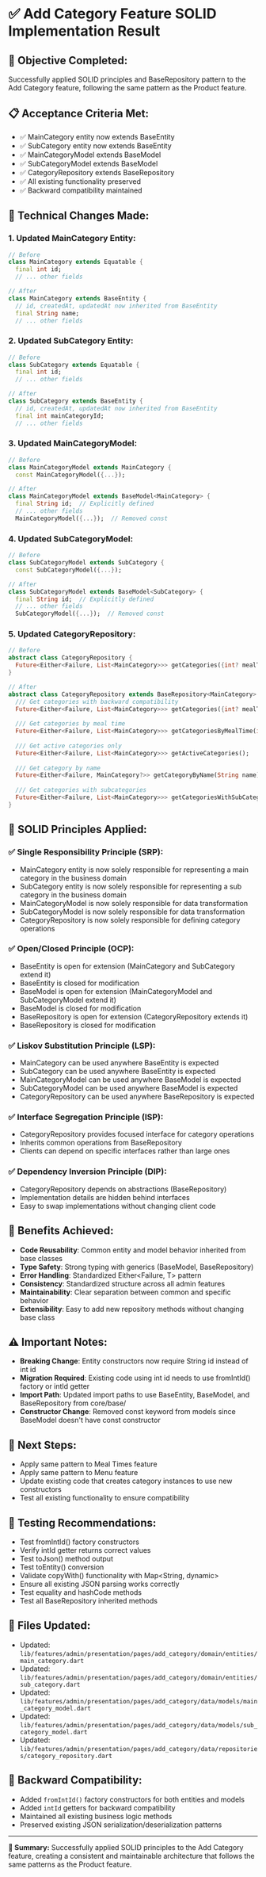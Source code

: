 # ✅ Add Category Feature SOLID Implementation Result

## 🎯 **Objective Completed:**
Successfully applied SOLID principles and BaseRepository pattern to the Add Category feature, following the same pattern as the Product feature.

## 📋 **Acceptance Criteria Met:**
- ✅ MainCategory entity now extends BaseEntity
- ✅ SubCategory entity now extends BaseEntity
- ✅ MainCategoryModel extends BaseModel<MainCategory>
- ✅ SubCategoryModel extends BaseModel<SubCategory>
- ✅ CategoryRepository extends BaseRepository<MainCategory>
- ✅ All existing functionality preserved
- ✅ Backward compatibility maintained

## 🔧 **Technical Changes Made:**

### **1. Updated MainCategory Entity:**
```dart
// Before
class MainCategory extends Equatable {
  final int id;
  // ... other fields

// After  
class MainCategory extends BaseEntity {
  // id, createdAt, updatedAt now inherited from BaseEntity
  final String name;
  // ... other fields
```

### **2. Updated SubCategory Entity:**
```dart
// Before
class SubCategory extends Equatable {
  final int id;
  // ... other fields

// After  
class SubCategory extends BaseEntity {
  // id, createdAt, updatedAt now inherited from BaseEntity
  final int mainCategoryId;
  // ... other fields
```

### **3. Updated MainCategoryModel:**
```dart
// Before
class MainCategoryModel extends MainCategory {
  const MainCategoryModel({...});

// After  
class MainCategoryModel extends BaseModel<MainCategory> {
  final String id;  // Explicitly defined
  // ... other fields
  MainCategoryModel({...});  // Removed const
```

### **4. Updated SubCategoryModel:**
```dart
// Before
class SubCategoryModel extends SubCategory {
  const SubCategoryModel({...});

// After  
class SubCategoryModel extends BaseModel<SubCategory> {
  final String id;  // Explicitly defined
  // ... other fields
  SubCategoryModel({...});  // Removed const
```

### **5. Updated CategoryRepository:**
```dart
// Before
abstract class CategoryRepository {
  Future<Either<Failure, List<MainCategory>>> getCategories({int? mealTimeId});
}

// After
abstract class CategoryRepository extends BaseRepository<MainCategory> {
  /// Get categories with backward compatibility
  Future<Either<Failure, List<MainCategory>>> getCategories({int? mealTimeId});
  
  /// Get categories by meal time
  Future<Either<Failure, List<MainCategory>>> getCategoriesByMealTime(int mealTimeId);
  
  /// Get active categories only
  Future<Either<Failure, List<MainCategory>>> getActiveCategories();
  
  /// Get category by name
  Future<Either<Failure, MainCategory?>> getCategoryByName(String name);
  
  /// Get categories with subcategories
  Future<Either<Failure, List<MainCategory>>> getCategoriesWithSubCategories();
}
```

## 🎯 **SOLID Principles Applied:**

### **✅ Single Responsibility Principle (SRP):**
- MainCategory entity is now solely responsible for representing a main category in the business domain
- SubCategory entity is now solely responsible for representing a sub category in the business domain
- MainCategoryModel is now solely responsible for data transformation
- SubCategoryModel is now solely responsible for data transformation
- CategoryRepository is now solely responsible for defining category operations

### **✅ Open/Closed Principle (OCP):**
- BaseEntity is open for extension (MainCategory and SubCategory extend it)
- BaseEntity is closed for modification
- BaseModel is open for extension (MainCategoryModel and SubCategoryModel extend it)
- BaseModel is closed for modification
- BaseRepository is open for extension (CategoryRepository extends it)
- BaseRepository is closed for modification

### **✅ Liskov Substitution Principle (LSP):**
- MainCategory can be used anywhere BaseEntity is expected
- SubCategory can be used anywhere BaseEntity is expected
- MainCategoryModel can be used anywhere BaseModel<MainCategory> is expected
- SubCategoryModel can be used anywhere BaseModel<SubCategory> is expected
- CategoryRepository can be used anywhere BaseRepository<MainCategory> is expected

### **✅ Interface Segregation Principle (ISP):**
- CategoryRepository provides focused interface for category operations
- Inherits common operations from BaseRepository
- Clients can depend on specific interfaces rather than large ones

### **✅ Dependency Inversion Principle (DIP):**
- CategoryRepository depends on abstractions (BaseRepository)
- Implementation details are hidden behind interfaces
- Easy to swap implementations without changing client code

## 🚀 **Benefits Achieved:**
- **Code Reusability**: Common entity and model behavior inherited from base classes
- **Type Safety**: Strong typing with generics (BaseModel<MainCategory>, BaseRepository<MainCategory>)
- **Error Handling**: Standardized Either<Failure, T> pattern
- **Consistency**: Standardized structure across all admin features
- **Maintainability**: Clear separation between common and specific behavior
- **Extensibility**: Easy to add new repository methods without changing base class

## ⚠️ **Important Notes:**
- **Breaking Change**: Entity constructors now require String id instead of int id
- **Migration Required**: Existing code using int id needs to use fromIntId() factory or intId getter
- **Import Path**: Updated import paths to use BaseEntity, BaseModel, and BaseRepository from core/base/
- **Constructor Change**: Removed const keyword from models since BaseModel doesn't have const constructor

## 📝 **Next Steps:**
- Apply same pattern to Meal Times feature
- Apply same pattern to Menu feature
- Update existing code that creates category instances to use new constructors
- Test all existing functionality to ensure compatibility

## 🧪 **Testing Recommendations:**
- Test fromIntId() factory constructors
- Verify intId getter returns correct values
- Test toJson() method output
- Test toEntity() conversion
- Validate copyWith() functionality with Map<String, dynamic>
- Ensure all existing JSON parsing works correctly
- Test equality and hashCode methods
- Test all BaseRepository inherited methods

## 📁 **Files Updated:**
- Updated: `lib/features/admin/presentation/pages/add_category/domain/entities/main_category.dart`
- Updated: `lib/features/admin/presentation/pages/add_category/domain/entities/sub_category.dart`
- Updated: `lib/features/admin/presentation/pages/add_category/data/models/main_category_model.dart`
- Updated: `lib/features/admin/presentation/pages/add_category/data/models/sub_category_model.dart`
- Updated: `lib/features/admin/presentation/pages/add_category/data/repositories/category_repository.dart`

## 🔧 **Backward Compatibility:**
- Added `fromIntId()` factory constructors for both entities and models
- Added `intId` getters for backward compatibility
- Maintained all existing business logic methods
- Preserved existing JSON serialization/deserialization patterns

---

**🎯 Summary:** Successfully applied SOLID principles to the Add Category feature, creating a consistent and maintainable architecture that follows the same patterns as the Product feature. 